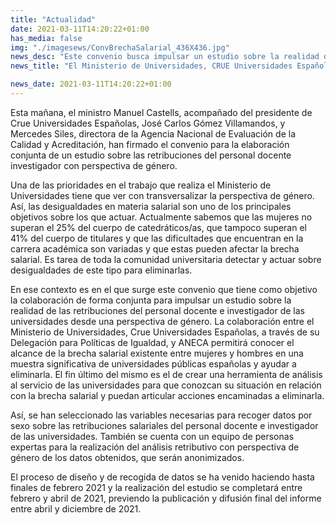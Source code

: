 ```yaml
---
title: "Actualidad"   
date: 2021-03-11T14:20:22+01:00
has_media: false
img: "./imagesews/ConvBrechaSalarial_436X436.jpg"
news_desc: "Este convenio busca impulsar un estudio sobre la realidad de las retribuciones del personal docente e investigador de las universidades. El objetivo último es crear una herramienta de análisis al servicio de las universidades para que conozcan su situación en relación con la brecha salarial y puedan articular acciones encaminadas a eliminarla."
news_title: "El Ministerio de Universidades, CRUE Universidades Españolas y ANECA acuerdan la elaboración de una investigación sobre brecha salarial con perspectiva de género."

news_date: 2021-03-11T14:20:22+01:00
---
```

<p>Esta mañana, el ministro Manuel Castells, acompañado del presidente de Crue Universidades Españolas, José Carlos Gómez Villamandos, y Mercedes Siles, directora de la Agencia Nacional de Evaluación de la Calidad y Acreditación, han firmado el convenio para la elaboración conjunta de un estudio sobre las retribuciones del personal docente investigador con perspectiva de género.</p>
<p>Una de las prioridades en el trabajo que realiza el Ministerio de Universidades tiene que ver con transversalizar la perspectiva de género. Así, las desigualdades en materia salarial son uno de los principales objetivos sobre los que actuar. Actualmente sabemos que las mujeres no superan el 25% del cuerpo de catedráticos/as, que tampoco superan el 41% del cuerpo de titulares y que las dificultades que encuentran en la carrera académica son variadas y que estas pueden afectar la brecha salarial. Es tarea de toda la comunidad universitaria detectar y actuar sobre desigualdades de este tipo para eliminarlas.</p>
<p>En ese contexto es en el que surge este convenio que tiene como objetivo la colaboración de forma conjunta para impulsar un estudio sobre la realidad de las retribuciones del personal docente e investigador de las universidades desde una perspectiva de género. La colaboración entre el Ministerio de Universidades, Crue Universidades Españolas, a través de su Delegación para Políticas de Igualdad, y ANECA permitirá conocer el alcance de la brecha salarial existente entre mujeres y hombres en una muestra significativa de universidades públicas españolas y ayudar a eliminarla. El fin último del mismo es el de crear una herramienta de análisis al servicio de las universidades para que conozcan su situación en relación con la brecha salarial y puedan articular acciones encaminadas a eliminarla.</p>
<p>Así, se han seleccionado las variables necesarias para recoger datos por sexo sobre las retribuciones salariales del personal docente e investigador de las universidades. También se cuenta con un equipo de personas expertas para la realización del análisis retributivo con perspectiva de género de los datos obtenidos, que serán anonimizados.</p>
<p>El proceso de diseño y de recogida de datos se ha venido haciendo hasta finales de febrero 2021 y la realización del estudio se completará entre febrero y abril de 2021, previendo la publicación y difusión final del informe entre abril y diciembre de 2021.</p>